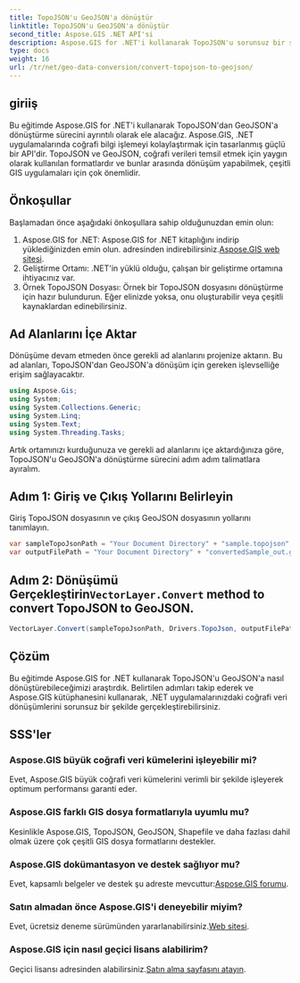 ```yaml
---
title: TopoJSON'u GeoJSON'a dönüştür
linktitle: TopoJSON'u GeoJSON'a dönüştür
second_title: Aspose.GIS .NET API'si
description: Aspose.GIS for .NET'i kullanarak TopoJSON'u sorunsuz bir şekilde GeoJSON'a nasıl dönüştüreceğinizi öğrenin. Verimli coğrafi veri işleme için adım adım eğitimimizi izleyin.
type: docs
weight: 16
url: /tr/net/geo-data-conversion/convert-topojson-to-geojson/
---
```

## giriiş
Bu eğitimde Aspose.GIS for .NET'i kullanarak TopoJSON'dan GeoJSON'a dönüştürme sürecini ayrıntılı olarak ele alacağız. Aspose.GIS, .NET uygulamalarında coğrafi bilgi işlemeyi kolaylaştırmak için tasarlanmış güçlü bir API'dir. TopoJSON ve GeoJSON, coğrafi verileri temsil etmek için yaygın olarak kullanılan formatlardır ve bunlar arasında dönüşüm yapabilmek, çeşitli GIS uygulamaları için çok önemlidir.
## Önkoşullar
Başlamadan önce aşağıdaki önkoşullara sahip olduğunuzdan emin olun:
1.  Aspose.GIS for .NET: Aspose.GIS for .NET kitaplığını indirip yüklediğinizden emin olun. adresinden indirebilirsiniz.[Aspose.GIS web sitesi](https://releases.aspose.com/gis/net/).
2. Geliştirme Ortamı: .NET'in yüklü olduğu, çalışan bir geliştirme ortamına ihtiyacınız var.
3. Örnek TopoJSON Dosyası: Örnek bir TopoJSON dosyasını dönüştürme için hazır bulundurun. Eğer elinizde yoksa, onu oluşturabilir veya çeşitli kaynaklardan edinebilirsiniz.

## Ad Alanlarını İçe Aktar
Dönüşüme devam etmeden önce gerekli ad alanlarını projenize aktarın. Bu ad alanları, TopoJSON'dan GeoJSON'a dönüşüm için gereken işlevselliğe erişim sağlayacaktır.

   ```csharp
using Aspose.Gis;
using System;
using System.Collections.Generic;
using System.Linq;
using System.Text;
using System.Threading.Tasks;
```

Artık ortamınızı kurduğunuza ve gerekli ad alanlarını içe aktardığınıza göre, TopoJSON'u GeoJSON'a dönüştürme sürecini adım adım talimatlara ayıralım.
## Adım 1: Giriş ve Çıkış Yollarını Belirleyin

Giriş TopoJSON dosyasının ve çıkış GeoJSON dosyasının yollarını tanımlayın.
```csharp
var sampleTopoJsonPath = "Your Document Directory" + "sample.topojson";
var outputFilePath = "Your Document Directory" + "convertedSample_out.geojson";
```
##  Adım 2: Dönüşümü Gerçekleştirin`VectorLayer.Convert` method to convert TopoJSON to GeoJSON.
```csharp
VectorLayer.Convert(sampleTopoJsonPath, Drivers.TopoJson, outputFilePath, Drivers.GeoJson);
```

## Çözüm
Bu eğitimde Aspose.GIS for .NET kullanarak TopoJSON'u GeoJSON'a nasıl dönüştürebileceğimizi araştırdık. Belirtilen adımları takip ederek ve Aspose.GIS kütüphanesini kullanarak, .NET uygulamalarınızdaki coğrafi veri dönüşümlerini sorunsuz bir şekilde gerçekleştirebilirsiniz.
## SSS'ler
### Aspose.GIS büyük coğrafi veri kümelerini işleyebilir mi?
Evet, Aspose.GIS büyük coğrafi veri kümelerini verimli bir şekilde işleyerek optimum performansı garanti eder.
### Aspose.GIS farklı GIS dosya formatlarıyla uyumlu mu?
Kesinlikle Aspose.GIS, TopoJSON, GeoJSON, Shapefile ve daha fazlası dahil olmak üzere çok çeşitli GIS dosya formatlarını destekler.
### Aspose.GIS dokümantasyon ve destek sağlıyor mu?
 Evet, kapsamlı belgeler ve destek şu adreste mevcuttur:[Aspose.GIS forumu](https://forum.aspose.com/c/gis/33).
### Satın almadan önce Aspose.GIS'i deneyebilir miyim?
 Evet, ücretsiz deneme sürümünden yararlanabilirsiniz.[Web sitesi](https://releases.aspose.com/).
### Aspose.GIS için nasıl geçici lisans alabilirim?
 Geçici lisansı adresinden alabilirsiniz.[Satın alma sayfasını atayın](https://purchase.aspose.com/temporary-license/).